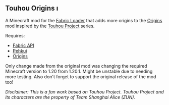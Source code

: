 ## Touhou Origins <img alt="Icon" height="16" src="/src/main/resources/assets/touhouorigins/icon.png" width="16"/>
A Minecraft mod for the [Fabric Loader](https://fabricmc.net/) that adds more origins to the [Origins](https://github.com/apace100/origins-fabric) mod inspired by the [Touhou Project](https://en.touhouwiki.net/wiki/Touhou_Wiki) series.

Requires:

- [Fabric API](https://github.com/FabricMC/fabric)
- [Pehkui](https://github.com/Virtuoel/Pehkui)
- [Origins](https://github.com/apace100/origins-fabric)

Only change made from the original mod was changing the required Minecraft version to 1.20 from 1.20.1. Might be unstable due to needing more testing.
Also don't forget to support the original release of the mod too!

*Disclaimer: This is a fan work based on Touhou Project. Touhou Project and its characters are the property of Team Shanghai Alice (ZUN).*
